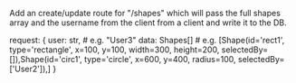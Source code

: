 Add an create/update route for "/shapes" which will pass the full shapes array and the username from the client from a client and write it to the DB.

request:
{
    user: str,  # e.g. "User3"
    data: Shapes[] # e.g. [Shape(id='rect1', type='rectangle', x=100, y=100, width=300, height=200, selectedBy=[]),Shape(id='circ1', type='circle', x=600, y=400, radius=100, selectedBy=['User2']),]
}